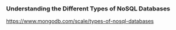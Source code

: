 ### Understanding the Different Types of NoSQL Databases

https://www.mongodb.com/scale/types-of-nosql-databases

